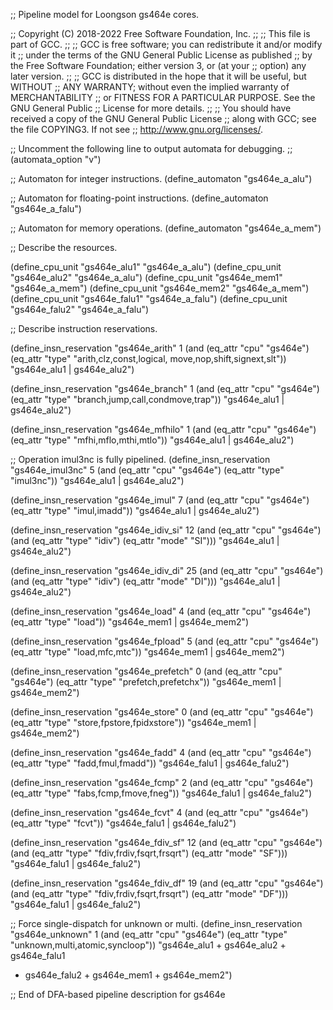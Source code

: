 ;; Pipeline model for Loongson gs464e cores.

;; Copyright (C) 2018-2022 Free Software Foundation, Inc.
;;
;; This file is part of GCC.
;;
;; GCC is free software; you can redistribute it and/or modify it
;; under the terms of the GNU General Public License as published
;; by the Free Software Foundation; either version 3, or (at your
;; option) any later version.
;;
;; GCC is distributed in the hope that it will be useful, but WITHOUT
;; ANY WARRANTY; without even the implied warranty of MERCHANTABILITY
;; or FITNESS FOR A PARTICULAR PURPOSE.  See the GNU General Public
;; License for more details.
;;
;; You should have received a copy of the GNU General Public License
;; along with GCC; see the file COPYING3.  If not see
;; <http://www.gnu.org/licenses/>.

;; Uncomment the following line to output automata for debugging.
;; (automata_option "v")

;; Automaton for integer instructions.
(define_automaton "gs464e_a_alu")

;; Automaton for floating-point instructions.
(define_automaton "gs464e_a_falu")

;; Automaton for memory operations.
(define_automaton "gs464e_a_mem")

;; Describe the resources.

(define_cpu_unit "gs464e_alu1" "gs464e_a_alu")
(define_cpu_unit "gs464e_alu2" "gs464e_a_alu")
(define_cpu_unit "gs464e_mem1" "gs464e_a_mem")
(define_cpu_unit "gs464e_mem2" "gs464e_a_mem")
(define_cpu_unit "gs464e_falu1" "gs464e_a_falu")
(define_cpu_unit "gs464e_falu2" "gs464e_a_falu")

;; Describe instruction reservations.

(define_insn_reservation "gs464e_arith" 1
  (and (eq_attr "cpu" "gs464e")
       (eq_attr "type" "arith,clz,const,logical,
			move,nop,shift,signext,slt"))
  "gs464e_alu1 | gs464e_alu2")

(define_insn_reservation "gs464e_branch" 1
  (and (eq_attr "cpu" "gs464e")
       (eq_attr "type" "branch,jump,call,condmove,trap"))
  "gs464e_alu1 | gs464e_alu2")

(define_insn_reservation "gs464e_mfhilo" 1
  (and (eq_attr "cpu" "gs464e")
       (eq_attr "type" "mfhi,mflo,mthi,mtlo"))
  "gs464e_alu1 | gs464e_alu2")

;; Operation imul3nc is fully pipelined.
(define_insn_reservation "gs464e_imul3nc" 5
  (and (eq_attr "cpu" "gs464e")
       (eq_attr "type" "imul3nc"))
  "gs464e_alu1 | gs464e_alu2")

(define_insn_reservation "gs464e_imul" 7
  (and (eq_attr "cpu" "gs464e")
       (eq_attr "type" "imul,imadd"))
  "gs464e_alu1 | gs464e_alu2")

(define_insn_reservation "gs464e_idiv_si" 12
  (and (eq_attr "cpu" "gs464e")
       (and (eq_attr "type" "idiv")
	    (eq_attr "mode" "SI")))
  "gs464e_alu1 | gs464e_alu2")

(define_insn_reservation "gs464e_idiv_di" 25
  (and (eq_attr "cpu" "gs464e")
       (and (eq_attr "type" "idiv")
	    (eq_attr "mode" "DI")))
  "gs464e_alu1 | gs464e_alu2")

(define_insn_reservation "gs464e_load" 4
  (and (eq_attr "cpu" "gs464e")
       (eq_attr "type" "load"))
  "gs464e_mem1 | gs464e_mem2")

(define_insn_reservation "gs464e_fpload" 5
  (and (eq_attr "cpu" "gs464e")
       (eq_attr "type" "load,mfc,mtc"))
  "gs464e_mem1 | gs464e_mem2")

(define_insn_reservation "gs464e_prefetch" 0
  (and (eq_attr "cpu" "gs464e")
       (eq_attr "type" "prefetch,prefetchx"))
  "gs464e_mem1 | gs464e_mem2")

(define_insn_reservation "gs464e_store" 0
  (and (eq_attr "cpu" "gs464e")
       (eq_attr "type" "store,fpstore,fpidxstore"))
  "gs464e_mem1 | gs464e_mem2")

(define_insn_reservation "gs464e_fadd" 4
  (and (eq_attr "cpu" "gs464e")
       (eq_attr "type" "fadd,fmul,fmadd"))
  "gs464e_falu1 | gs464e_falu2")

(define_insn_reservation "gs464e_fcmp" 2
  (and (eq_attr "cpu" "gs464e")
       (eq_attr "type" "fabs,fcmp,fmove,fneg"))
  "gs464e_falu1 | gs464e_falu2")

(define_insn_reservation "gs464e_fcvt" 4
  (and (eq_attr "cpu" "gs464e")
       (eq_attr "type" "fcvt"))
  "gs464e_falu1 | gs464e_falu2")

(define_insn_reservation "gs464e_fdiv_sf" 12
  (and (eq_attr "cpu" "gs464e")
       (and (eq_attr "type" "fdiv,frdiv,fsqrt,frsqrt")
	    (eq_attr "mode" "SF")))
  "gs464e_falu1 | gs464e_falu2")

(define_insn_reservation "gs464e_fdiv_df" 19
  (and (eq_attr "cpu" "gs464e")
       (and (eq_attr "type" "fdiv,frdiv,fsqrt,frsqrt")
	    (eq_attr "mode" "DF")))
  "gs464e_falu1 | gs464e_falu2")

;; Force single-dispatch for unknown or multi.
(define_insn_reservation "gs464e_unknown" 1
  (and (eq_attr "cpu" "gs464e")
       (eq_attr "type" "unknown,multi,atomic,syncloop"))
  "gs464e_alu1 + gs464e_alu2 + gs464e_falu1
   + gs464e_falu2 + gs464e_mem1 + gs464e_mem2")

;; End of DFA-based pipeline description for gs464e
